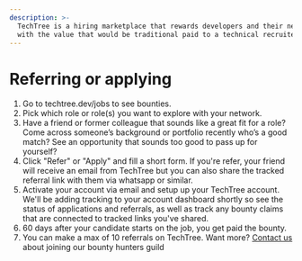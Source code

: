 ```yaml
---
description: >-
  TechTree is a hiring marketplace that rewards developers and their network
  with the value that would be traditional paid to a technical recruiter.
---
```


# Referring or applying

1. Go to techtree.dev/jobs  to see bounties.
2. Pick which role or role(s) you want to explore with your network.
3. Have a friend or former colleague that sounds like a great fit for a role? Come across someone’s background or portfolio recently who’s a good match? See an opportunity that sounds too good to pass up for yourself?
4. Click "Refer" or "Apply" and fill a short form. If you're refer, your friend will receive an email from TechTree but you can also share the tracked referral link with them via whatsapp or similar.
5. Activate your account via email and setup up your TechTree account. We'll be adding tracking to your account dashboard shortly so see the status of applications and referrals, as well as track any bounty claims that are connected to tracked links you've shared.
6. 60 days after your candidate starts on the job, you get paid the bounty.
7. You can make a max of 10 referrals on TechTree. Want more? [Contact us](mailto:laurence@techtree.dev) about joining our bounty hunters guild

